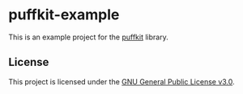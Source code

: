 # puffkit-example

This is an example project for the [puffkit](https://github.com/pufereq/puffkit) library.

## License

This project is licensed under the [GNU General Public License v3.0](LICENSE).